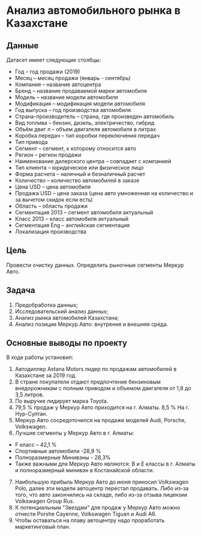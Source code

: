 # Анализ автомобильного рынка в Казахстане
## Данные
Датасет имеет следующие столбцы:

- Год – год продажи (2019)
- Месяц – месяц продажи (январь - сентябрь)
- Компания – название автоцентра
- Бренд – название продаваемой марки автомобиля
- Модель – название модели автомобиля
- Модификация – модификация модели автомобиля
- Год выпуска – год производства автомобиля
- Страна-производитель – страна, где произведен автомобиль
- Вид топлива – бензин, дизель, электричество, гибрид
- Объём двиг л – объем двигателя автомобиля в литрах
- Коробка передач – тип коробки переключения передач
- Тип привода
- Сегмент – сегмент, к которому относится авто
- Регион – регион продажи
- Наименование дилерского центра – совпадает с компанией
- Тип клиента – юридическое или физическое лицо
- Форма расчета – наличный и безналичный расчет
- Количество – количество автомобилей в заказе
- Цена USD – цена автомобиля
- Продажа USD – цена заказа (цена авто умноженная на количество и за вычетом скидок если есть)
- Область – область продажи
- Сегментация 2013 – сегмент автомобиля актуальный
- Класс 2013 – класс автомобиля актуальный
- Сегментация Eng – английская сегментация
- Локализация производства

## Цель
Провести очистку данных. Определить рыночные сегменты Меркур Авто.

## Задача
1. Предобработка данных;
2. Исследовательский анализ данных;
3. Анализ рынка автомобилей Казахстана;
4. Анализ позиции Меркур Авто: внутрення и внешняя среда.

## Основные выводы по проекту
В ходе работы установил:

1. Автодиллер Astana Motors лидер по продажам автомобилей в Казахстане за 2019 год.
2. В стране покупатели отдают предпочтение бензиновым внедорожникам с полным приводом и объемом двигателя от 1,8 до 3,5 литров.
3. По выручке лидирует марка Toyota.
4. 79,5 % продаж у Меркур Авто приходится на г. Алматы. 8,5 % На г. Нур-Султан. 
5. Меркур Авто сосредоточился на продаже моделей Audi, Porsche, Volkswagen.
6. Лучшие сегменты у Меркур Авто в г. Алматы:
  - F класс – 42,1 %
  - Спортивные автомобили -28,9 %
  - Полноразмерные Минивэны - 28,3%
  - Также важными для Меркур Авто являются: В и E классы в г. Алматы и полноразмерный минивэн в Костанайской области.
7. Наибольшую прибыль Меркур Авто до июня приносил Volkswagen Polo, далее эти модели автоцентр перестал продавать. Либо из-за того, что авто закончились на складе, либо из-за отзыва лицензии Volkswagen Group Rus.
8. К потенциальным "Звездам" для продаж у Меркур Авто можно отнести Porshe Cayenne, Volkswagen Tiguan и Audi A6.
9. Чтобы оставаться на плаву автоцентру надо проработать маркетинговый план.
